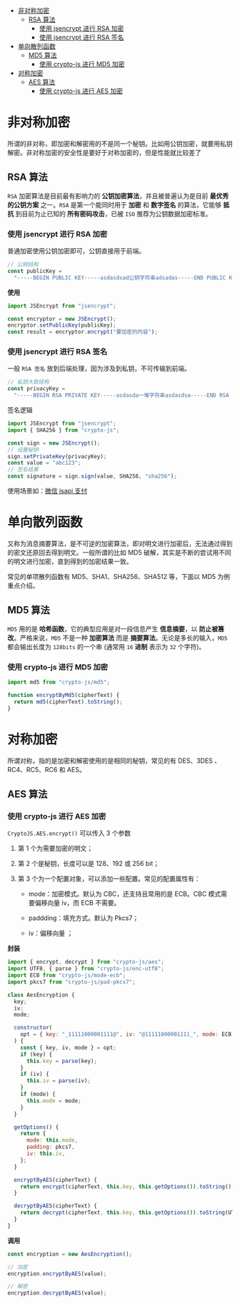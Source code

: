 <!--
 * @Date: 2022-03-16 15:19:03
 * @LastEditors: wfj
 * @LastEditTime: 2023-07
-->

- [非对称加密](#非对称加密)
  - [RSA 算法](#rsa-算法)
    - [使用 jsencrypt 进行 RSA 加密](#使用-jsencrypt-进行-rsa-加密)
    - [使用 jsencrypt 进行 RSA 签名](#使用-jsencrypt-进行-rsa-签名)
- [单向散列函数](#单向散列函数)
  - [MD5 算法](#md5-算法)
    - [使用 crypto-js 进行 MD5 加密](#使用-crypto-js-进行-md5-加密)
- [对称加密](#对称加密)
  - [AES 算法](#aes-算法)
    - [使用 crypto-js 进行 AES 加密](#使用-crypto-js-进行-aes-加密)

# 非对称加密

所谓的非对称，即加密和解密用的不是同一个秘钥。比如用公钥加密，就要用私钥解密。非对称加密的安全性是要好于对称加密的，但是性能就比较差了

## RSA 算法

`RSA` 加密算法是目前最有影响力的 **公钥加密算法**，并且被普遍认为是目前 **最优秀的公钥方案** 之一。`RSA` 是第一个能同时用于 **加密** 和 **数字签名** 的算法，它能够 **抵抗** 到目前为止已知的 **所有密码攻击**，已被 `ISO` 推荐为公钥数据加密标准。

### 使用 jsencrypt 进行 RSA 加密

普通加密使用公钥加密即可，公钥直接用于前端。

```js
// 公钥结构
const publicKey =
  "-----BEGIN PUBLIC KEY-----asdasdsad公钥字符串adsadas-----END PUBLIC KEY-----";
```

**使用**

```js
import JSEncrypt from "jsencrypt";

const encryptor = new JSEncrypt();
encryptor.setPublicKey(publicKey);
const result = encryptor.encrypt("要加密的内容");
```

### 使用 jsencrypt 进行 RSA 签名

一般 `RSA 签名` 放到后端处理，因为涉及到私钥，不可传输到前端。

```js
// 私钥大致结构
const privacyKey =
  "-----BEGIN RSA PRIVATE KEY-----asdasda一堆字符串asdasdsa-----END RSA PRIVATE KEY-----";
```

签名逻辑

```js
import JSEncrypt from "jsencrypt";
import { SHA256 } from "crypto-js";

const sign = new JSEncrypt();
// 设置秘钥
sign.setPrivateKey(privacyKey);
const value = "abc123";
// 签名结果
const signature = sign.sign(value, SHA256, "sha256");
```

使用场景如：[微信 jsapi 支付](https://pay.weixin.qq.com/wiki/doc/apiv3/apis/chapter3_1_4.shtml)

# 单向散列函数

又称为消息摘要算法，是不可逆的加密算法，即对明文进行加密后，无法通过得到的密文还原回去得到明文。一般所谓的比如 MD5 破解，其实是不断的尝试用不同的明文进行加密，直到得到的加密结果一致。

常见的单项散列函数有 MD5、SHA1、SHA256、SHA512 等，下面以 MD5 为例重点介绍。

## MD5 算法

`MD5` 用的是 **哈希函数**，它的典型应用是对一段信息产生 **信息摘要**，以 **防止被篡改**。严格来说，`MD5` 不是一种 **加密算法** 而是 **摘要算法**。无论是多长的输入，`MD5` 都会输出长度为 `128bits` 的一个串 (通常用 `16` **进制** 表示为 `32` 个字符)。

### 使用 crypto-js 进行 MD5 加密

```js
import md5 from "crypto-js/md5";

function encryptByMd5(cipherText) {
  return md5(cipherText).toString();
}
```

# 对称加密

所谓对称，指的是加密和解密使用的是相同的秘钥，常见的有 DES、3DES 、RC4、RC5、RC6 和 AES。

## AES 算法

### 使用 crypto-js 进行 AES 加密

`CryptoJS.AES.encrypt()` 可以传入 3 个参数

1. 第 1 个为需要加密的明文；

2. 第 2 个是秘钥，长度可以是 128、192 或 256 bit；

3. 第 3 个为一个配置对象，可以添加一些配置。常见的配置属性有：

   - mode：加密模式。默认为 CBC，还支持且常用的是 ECB。CBC 模式需要偏移向量 iv，而 ECB 不需要。

   - paddding：填充方式。默认为 Pkcs7；

   - iv：偏移向量 ；

**封装**

```js
import { encrypt, decrypt } from "crypto-js/aes";
import UTF8, { parse } from "crypto-js/enc-utf8";
import ECB from "crypto-js/mode-ecb";
import pkcs7 from "crypto-js/pad-pkcs7";

class AesEncryption {
  key;
  iv;
  mode;

  constructor(
    opt = { key: "_11111000001111@", iv: "@11111000001111_", mode: ECB }
  ) {
    const { key, iv, mode } = opt;
    if (key) {
      this.key = parse(key);
    }
    if (iv) {
      this.iv = parse(iv);
    }
    if (mode) {
      this.mode = mode;
    }
  }

  getOptions() {
    return {
      mode: this.mode,
      padding: pkcs7,
      iv: this.iv,
    };
  }

  encryptByAES(cipherText) {
    return encrypt(cipherText, this.key, this.getOptions()).toString();
  }

  decryptByAES(cipherText) {
    return decrypt(cipherText, this.key, this.getOptions()).toString(UTF8);
  }
}
```

**调用**

```js
const encryption = new AesEncryption();

// 加密
encryption.encryptByAES(value);

// 解密
encryption.decryptByAES(value);
```
